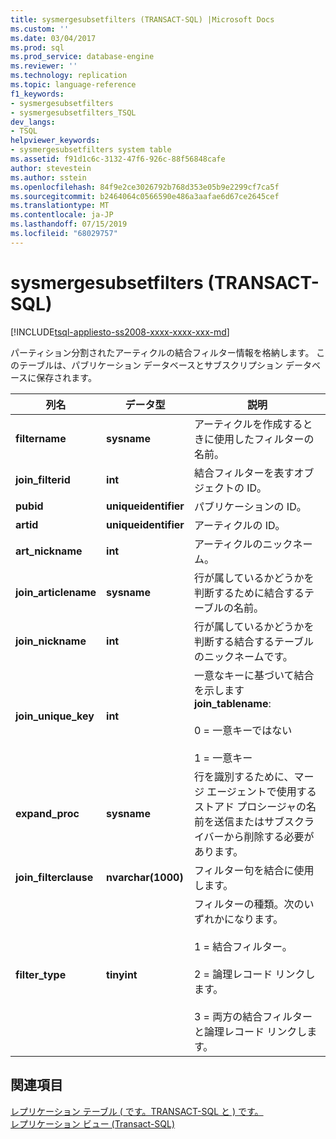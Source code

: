 ```yaml
---
title: sysmergesubsetfilters (TRANSACT-SQL) |Microsoft Docs
ms.custom: ''
ms.date: 03/04/2017
ms.prod: sql
ms.prod_service: database-engine
ms.reviewer: ''
ms.technology: replication
ms.topic: language-reference
f1_keywords:
- sysmergesubsetfilters
- sysmergesubsetfilters_TSQL
dev_langs:
- TSQL
helpviewer_keywords:
- sysmergesubsetfilters system table
ms.assetid: f91d1c6c-3132-47f6-926c-88f56848cafe
author: stevestein
ms.author: sstein
ms.openlocfilehash: 84f9e2ce3026792b768d353e05b9e2299cf7ca5f
ms.sourcegitcommit: b2464064c0566590e486a3aafae6d67ce2645cef
ms.translationtype: MT
ms.contentlocale: ja-JP
ms.lasthandoff: 07/15/2019
ms.locfileid: "68029757"
---
```

# <a name="sysmergesubsetfilters-transact-sql"></a>sysmergesubsetfilters (TRANSACT-SQL)
[!INCLUDE[tsql-appliesto-ss2008-xxxx-xxxx-xxx-md](../../includes/tsql-appliesto-ss2008-xxxx-xxxx-xxx-md.md)]

  パーティション分割されたアーティクルの結合フィルター情報を格納します。 このテーブルは、パブリケーション データベースとサブスクリプション データベースに保存されます。  
  
|列名|データ型|説明|  
|-----------------|---------------|-----------------|  
|**filtername**|**sysname**|アーティクルを作成するときに使用したフィルターの名前。|  
|**join_filterid**|**int**|結合フィルターを表すオブジェクトの ID。|  
|**pubid**|**uniqueidentifier**|パブリケーションの ID。|  
|**artid**|**uniqueidentifier**|アーティクルの ID。|  
|**art_nickname**|**int**|アーティクルのニックネーム。|  
|**join_articlename**|**sysname**|行が属しているかどうかを判断するために結合するテーブルの名前。|  
|**join_nickname**|**int**|行が属しているかどうかを判断する結合するテーブルのニックネームです。|  
|**join_unique_key**|**int**|一意なキーに基づいて結合を示します**join_tablename**:<br /><br /> 0 = 一意キーではない<br /><br /> 1 = 一意キー|  
|**expand_proc**|**sysname**|行を識別するために、マージ エージェントで使用するストアド プロシージャの名前を送信またはサブスクライバーから削除する必要があります。|  
|**join_filterclause**|**nvarchar(1000)**|フィルター句を結合に使用します。|  
|**filter_type**|**tinyint**|フィルターの種類。次のいずれかになります。<br /><br /> 1 = 結合フィルター。<br /><br /> 2 = 論理レコード リンクします。<br /><br /> 3 = 両方の結合フィルターと論理レコード リンクします。|  
  
## <a name="see-also"></a>関連項目  
 [レプリケーション テーブル &#40; です。TRANSACT-SQL と &#41; です。](../../relational-databases/system-tables/replication-tables-transact-sql.md)   
 [レプリケーション ビュー &#40;Transact-SQL&#41;](../../relational-databases/system-views/replication-views-transact-sql.md)  
  
  
